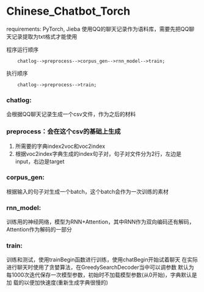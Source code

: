 # Chinese_Chatbot_Torch

requirements: PyTorch, Jieba
使用QQ的聊天记录作为语料库，需要先把QQ聊天记录提取为txt格式才能使用

程序运行顺序
```graph
    chatlog-->preprocess-->corpus_gen-->rnn_model-->train;
```

执行顺序
```graph
    chatlog-->preprocess-->train;
```

###  chatlog:
  会根据QQ聊天记录生成一个csv文件，作为之后的材料  
  
###  preprocess：会在这个csv的基础上生成
  1.  所需要的字典index2voc和voc2index
  2.  根据voc2index字典生成的index句子对，句子对文件分为2行，左边是input，右边是target
  
###  corpus_gen:
  根据输入的句子对生成一个batch，这个batch会作为一次训练的素材
  
###  rnn_model: 
  训练用的神经网络，模型为RNN+Attention，其中RNN作为双向编码还有解码，Attention作为解码的一部分
  
###  train:
  训练和测试，使用trainBegin函数进行训练，使用chatBegin开始试着聊天
  在实际进行聊天时使用了贪婪算法，在GreedySearchDecoder当中可以调参数
  默认为每1000次迭代保存一次模型参数，初始时不加载模型参数(从0开始)，字典默认是加  载的以便加快速度(重新生成字典很慢的)
